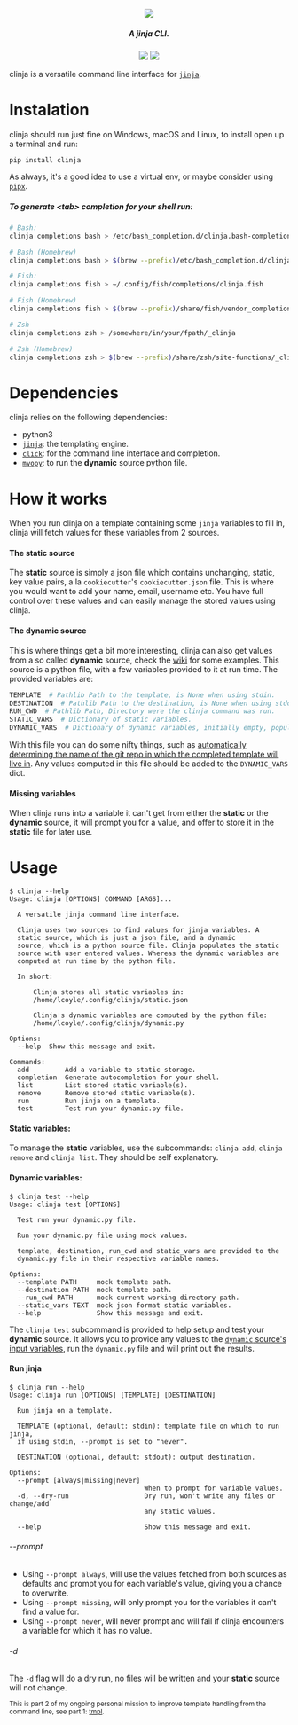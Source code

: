 <p align="center">
  <img src="https://i.imgur.com/9RtyTib.gif">
</p>
<h5 align="center">A jinja CLI.</h5>
<p align="center">
  <a href="https://github.com/loiccoyle/clinja/workflows/tests/"><img src="https://github.com/loiccoyle/clinja/workflows/tests/badge.svg"></a>
  <a href="./LICENSE.md"><img src="https://img.shields.io/badge/license-MIT-blue.svg"></a>
</p>

clinja is a versatile command line interface for [`jinja`](https://github.com/pallets/jinja).

# Instalation

clinja should run just fine on Windows, macOS and Linux, to install open up a terminal and run:
```
pip install clinja
```

As always, it's a good idea to use a virtual env, or maybe consider using [`pipx`](https://github.com/pipxproject/pipx).

##### To generate \<tab\> completion for your shell run:
```bash
# Bash:
clinja completions bash > /etc/bash_completion.d/clinja.bash-completion

# Bash (Homebrew)
clinja completions bash > $(brew --prefix)/etc/bash_completion.d/clinja.bash-completion

# Fish:
clinja completions fish > ~/.config/fish/completions/clinja.fish

# Fish (Homebrew)
clinja completions fish > $(brew --prefix)/share/fish/vendor_completions.d/clinja.fish

# Zsh
clinja completions zsh > /somewhere/in/your/fpath/_clinja

# Zsh (Homebrew)
clinja completions zsh > $(brew --prefix)/share/zsh/site-functions/_clinja
```

# Dependencies
clinja relies on the following dependencies:
* python3
* [`jinja`](https://github.com/pallets/jinja): the templating engine.
* [`click`](https://github.com/pallets/click): for the command line interface and completion.
* [`myopy`](https://github.com/loiccoyle/myopy): to run the **dynamic** source python file.

# How it works
When you run clinja on a template containing some `jinja` variables to fill in, clinja will fetch values for these variables from 2 sources.

#### The static source
The **static** source is simply a json file which contains unchanging, static, key value pairs, a la `cookiecutter`'s `cookiecutter.json` file. This is where you would want to add your name, email, username etc. You have full control over these values and can easily manage the stored values using clinja.

#### The dynamic source
This is where things get a bit more interesting, clinja can also get values from a so called **dynamic** source, check the [wiki](https://github.com/loiccoyle/clinja/wiki) for some examples. This source is a python file, with a few variables provided to it at run time. The provided variables are:
```python
TEMPLATE  # Pathlib Path to the template, is None when using stdin.
DESTINATION  # Pathlib Path to the destination, is None when using stdout.
RUN_CWD  # Pathlib Path, Directory were the clinja command was run.
STATIC_VARS  # Dictionary of static variables.
DYNAMIC_VARS  # Dictionary of dynamic variables, initially empty, populated by the dynamic file.
```
With this file you can do some nifty things, such as [automatically determining the name of the git repo in which the completed template will live in](https://github.com/loiccoyle/clinja/wiki/git-repository-name). Any values computed in this file should be added to the ```DYNAMIC_VARS``` dict.

#### Missing variables
When clinja runs into a variable it can't get from either the **static** or the **dynamic** source, it will prompt you for a value, and offer to store it in the **static** file for later use.

# Usage
```
$ clinja --help
Usage: clinja [OPTIONS] COMMAND [ARGS]...

  A versatile jinja command line interface.

  Clinja uses two sources to find values for jinja variables. A
  static source, which is just a json file, and a dynamic
  source, which is a python source file. Clinja populates the static
  source with user entered values. Whereas the dynamic variables are
  computed at run time by the python file.

  In short:

      Clinja stores all static variables in:
      /home/lcoyle/.config/clinja/static.json

      Clinja's dynamic variables are computed by the python file:
      /home/lcoyle/.config/clinja/dynamic.py

Options:
  --help  Show this message and exit.

Commands:
  add         Add a variable to static storage.
  completion  Generate autocompletion for your shell.
  list        List stored static variable(s).
  remove      Remove stored static variable(s).
  run         Run jinja on a template.
  test        Test run your dynamic.py file.
```
#### Static variables:
To manage the **static** variables, use the subcommands: `clinja add`, `clinja remove` and `clinja list`. They should be self explanatory.

#### Dynamic variables:
```
$ clinja test --help
Usage: clinja test [OPTIONS]

  Test run your dynamic.py file.

  Run your dynamic.py file using mock values.

  template, destination, run_cwd and static_vars are provided to the
  dynamic.py file in their respective variable names.

Options:
  --template PATH     mock template path.
  --destination PATH  mock template path.
  --run_cwd PATH      mock current working directory path.
  --static_vars TEXT  mock json format static variables.
  --help              Show this message and exit.

```
The `clinja test` subcommand is provided to help setup and test your **dynamic** source. It allows you to provide any values to the [`dynamic` source's input variables](#The-dynamic-source), run the `dynamic.py` file and will print out the results.

#### Run jinja
```
$ clinja run --help
Usage: clinja run [OPTIONS] [TEMPLATE] [DESTINATION]

  Run jinja on a template.

  TEMPLATE (optional, default: stdin): template file on which to run jinja,
  if using stdin, --prompt is set to "never".

  DESTINATION (optional, default: stdout): output destination.

Options:
  --prompt [always|missing|never]
                                  When to prompt for variable values.
  -d, --dry-run                   Dry run, won't write any files or change/add
                                  any static values.

  --help                          Show this message and exit.
```
###### --prompt
* Using `--prompt always`, will use the values fetched from both sources as defaults and prompt you for each variable's value, giving you a chance to overwrite.
* Using `--prompt missing`, will only prompt you for the variables it can't find a value for.
* Using `--prompt never`, will never prompt and will fail if clinja encounters a variable for which it has no value.

###### -d
The `-d` flag will do a dry run, no files will be written and your **static** source will not change.

<sub>This is part 2 of my ongoing personal mission to improve template handling from the command line, see part 1: [tmpl](https://github.com/loiccoyle/tmpl.sh).</sub>

